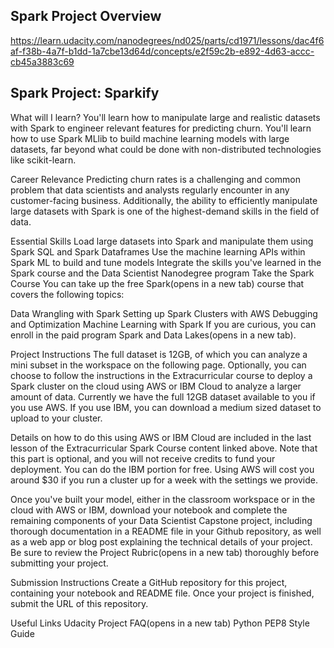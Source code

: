 ## Spark Project Overview
https://learn.udacity.com/nanodegrees/nd025/parts/cd1971/lessons/dac4f6af-f38b-4a7f-b1dd-1a7cbe13d64d/concepts/e2f59c2b-e892-4d63-accc-cb45a3883c69

## Spark Project: Sparkify

What will I learn?
You'll learn how to manipulate large and realistic datasets with Spark to engineer relevant features for predicting churn. You'll learn how to use Spark MLlib to build machine learning models with large datasets, far beyond what could be done with non-distributed technologies like scikit-learn.

Career Relevance
Predicting churn rates is a challenging and common problem that data scientists and analysts regularly encounter in any customer-facing business. Additionally, the ability to efficiently manipulate large datasets with Spark is one of the highest-demand skills in the field of data.

Essential Skills
Load large datasets into Spark and manipulate them using Spark SQL and Spark Dataframes
Use the machine learning APIs within Spark ML to build and tune models
Integrate the skills you've learned in the Spark course and the Data Scientist Nanodegree program
Take the Spark Course
You can take up the free Spark(opens in a new tab) course that covers the following topics:

Data Wrangling with Spark
Setting up Spark Clusters with AWS
Debugging and Optimization
Machine Learning with Spark
If you are curious, you can enroll in the paid program Spark and Data Lakes(opens in a new tab).

Project Instructions
The full dataset is 12GB, of which you can analyze a mini subset in the workspace on the following page. Optionally, you can choose to follow the instructions in the Extracurricular course to deploy a Spark cluster on the cloud using AWS or IBM Cloud to analyze a larger amount of data. Currently we have the full 12GB dataset available to you if you use AWS. If you use IBM, you can download a medium sized dataset to upload to your cluster.

Details on how to do this using AWS or IBM Cloud are included in the last lesson of the Extracurricular Spark Course content linked above. Note that this part is optional, and you will not receive credits to fund your deployment. You can do the IBM portion for free. Using AWS will cost you around $30 if you run a cluster up for a week with the settings we provide.

Once you've built your model, either in the classroom workspace or in the cloud with AWS or IBM, download your notebook and complete the remaining components of your Data Scientist Capstone project, including thorough documentation in a README file in your Github repository, as well as a web app or blog post explaining the technical details of your project. Be sure to review the Project Rubric(opens in a new tab) thoroughly before submitting your project.

Submission Instructions
Create a GitHub repository for this project, containing your notebook and README file. Once your project is finished, submit the URL of this repository.

Useful Links
Udacity Project FAQ(opens in a new tab)
Python PEP8 Style Guide
